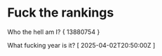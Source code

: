 # Fuck the rankings

Who the hell am I?
{ 13880754 }

What fucking year is it?
[ 2025-04-02T20:50:00Z ]
